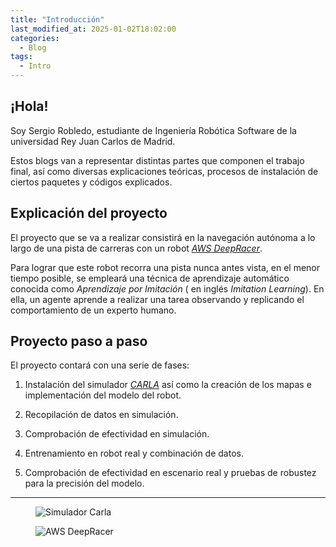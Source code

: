 ```yaml
---
title: "Introducción"
last_modified_at: 2025-01-02T18:02:00
categories:
  - Blog
tags:
  - Intro
---
```


## ¡Hola!

Soy Sergio Robledo, estudiante de Ingeniería Robótica Software de la universidad Rey Juan Carlos de Madrid.

Estos blogs van a representar distintas partes que componen el trabajo final, así como diversas explicaciones teóricas, procesos de instalación de ciertos paquetes y códigos explicados.

## Explicación del proyecto

El proyecto que se va a realizar consistirá en la navegación autónoma a lo largo de una pista de carreras con un robot [*AWS DeepRacer*](https://aws.amazon.com/es/deepracer/).

Para lograr que este robot recorra una pista nunca antes vista, en el menor tiempo posible, se empleará una técnica de aprendizaje automático conocida como *Aprendizaje por Imitación* ( en inglés *Imitation Learning*). En ella, un agente aprende a realizar una tarea observando y replicando el comportamiento de un experto humano.

## Proyecto paso a paso

El proyecto contará con una serie de fases:

1. Instalación del simulador [*CARLA*](https://carla.org/) así como la creación de los mapas e implementación del modelo del robot.

2. Recopilación de datos en simulación.

3. Comprobación de efectividad en simulación.

4. Entrenamiento en robot real y combinación de datos.

5. Comprobación de efectividad en escenario real y pruebas de robustez para la precisión del modelo.

--- 

<figure class="align-center" style="max-width: 100%">
  <img src="{{ site.url }}/docs/_posts/images/intro_images/carla.jpeg" alt="Simulador Carla">
</figure>

<figure class="align-center" style="max-width: 100%">
  <img src="{{ site.url }}/docs/_posts/images/intro_images/deepracer.jpg" alt="AWS DeepRacer">
</figure>
